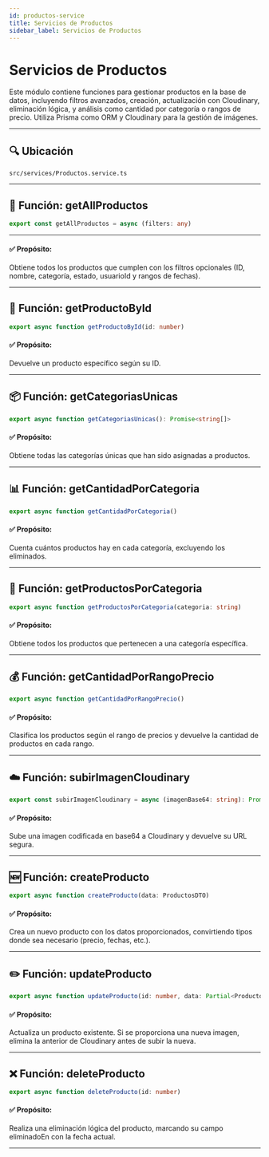 ```yaml
---
id: productos-service
title: Servicios de Productos
sidebar_label: Servicios de Productos
---
```


# Servicios de Productos

Este módulo contiene funciones para gestionar productos en la base de datos, incluyendo filtros avanzados, creación, actualización con Cloudinary, eliminación lógica, y análisis como cantidad por categoría o rangos de precio. Utiliza Prisma como ORM y Cloudinary para la gestión de imágenes.

---

## 🔍 Ubicación

`src/services/Productos.service.ts`

---

## 🔎 Función: getAllProductos

```ts
export const getAllProductos = async (filters: any)
```

---

#### ✅ Propósito:

Obtiene todos los productos que cumplen con los filtros opcionales (ID, nombre, categoría, estado, usuarioId y rangos de fechas).

---

## 🔎 Función: getProductoById

```ts
export async function getProductoById(id: number)
```

#### ✅ Propósito:

Devuelve un producto específico según su ID.

---

## 📦 Función: getCategoriasUnicas
```ts
export async function getCategoriasUnicas(): Promise<string[]>
```
#### ✅ Propósito:

Obtiene todas las categorías únicas que han sido asignadas a productos.

---

## 📊 Función: getCantidadPorCategoria
```ts
export async function getCantidadPorCategoria()
```

#### ✅ Propósito:

Cuenta cuántos productos hay en cada categoría, excluyendo los eliminados.

---

## 📁 Función: getProductosPorCategoria

```ts
export async function getProductosPorCategoria(categoria: string)
```

#### ✅ Propósito:

Obtiene todos los productos que pertenecen a una categoría específica.

---

## 💰 Función: getCantidadPorRangoPrecio

```ts
export async function getCantidadPorRangoPrecio()
```

#### ✅ Propósito:
Clasifica los productos según el rango de precios y devuelve la cantidad de productos en cada rango.

---

## ☁️ Función: subirImagenCloudinary

```ts
export const subirImagenCloudinary = async (imagenBase64: string): Promise<string>
```

#### ✅ Propósito:

Sube una imagen codificada en base64 a Cloudinary y devuelve su URL segura.

---

## 🆕 Función: createProducto

```ts
export async function createProducto(data: ProductosDTO)
```

#### ✅ Propósito:
Crea un nuevo producto con los datos proporcionados, convirtiendo tipos donde sea necesario (precio, fechas, etc.).

---

## ✏️ Función: updateProducto

```ts
export async function updateProducto(id: number, data: Partial<ProductosDTO>)
```

#### ✅ Propósito:

Actualiza un producto existente. Si se proporciona una nueva imagen, elimina la anterior de Cloudinary antes de subir la nueva.

---

## ❌ Función: deleteProducto

```ts
export async function deleteProducto(id: number)
```

#### ✅ Propósito:
Realiza una eliminación lógica del producto, marcando su campo eliminadoEn con la fecha actual.

---